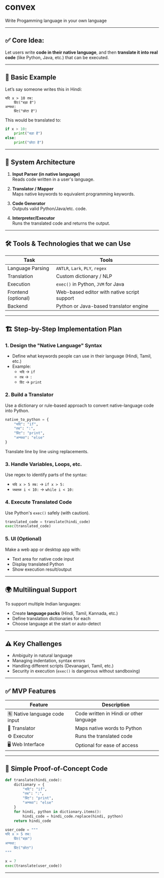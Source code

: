 # convex
Write Progamming language in your own language

---


## ✅ Core Idea:

Let users write **code in their native language**, and then **translate it into real code** (like Python, Java, etc.) that can be executed.

---

## 🧠 Basic Example

Let’s say someone writes this in Hindi:

```hindi
यदि x > 10 तब:
    प्रिंट("बड़ा है")
अन्यथा:
    प्रिंट("छोटा है")
```

This would be translated to:

```python
if x > 10:
    print("बड़ा है")
else:
    print("छोटा है")
```

---

## 🔧 System Architecture

1. **Input Parser (in native language)**  
    Reads code written in a user's language.
    
2. **Translator / Mapper**  
    Maps native keywords to equivalent programming keywords.
    
3. **Code Generator**  
    Outputs valid Python/Java/etc. code.
    
4. **Interpreter/Executor**  
    Runs the translated code and returns the output.
    

---

## 🛠️ Tools & Technologies that we can Use

| Task                | Tools                                       |
| ------------------- | ------------------------------------------- |
| Language Parsing    | `ANTLR`, `Lark`, `PLY`, `regex`             |
| Translation         | Custom dictionary / NLP                     |
| Execution           | `exec()` in Python, `JVM` for Java          |
| Frontend (optional) | Web-based editor with native script support |
| Backend             | Python or Java-based translator engine      |

---

## 🏗️ Step-by-Step Implementation Plan

### 1. **Design the "Native Language" Syntax**

- Define what keywords people can use in their language (Hindi, Tamil, etc.)
- Example:
    - `यदि` → `if`
    - `तब` → `:`
    - `प्रिंट` → `print`

### 2. **Build a Translator**

Use a dictionary or rule-based approach to convert native-language code into Python.

```python
native_to_python = {
    "यदि": "if",
    "तब": ":",
    "प्रिंट": "print",
    "अन्यथा": "else"
}
```

Translate line by line using replacements.

### 3. **Handle Variables, Loops, etc.**

Use regex to identify parts of the syntax:

- `यदि x > 5 तब:` → `if x > 5:`
- `जबतक i < 10:` → `while i < 10:`
### 4. **Execute Translated Code**

Use Python's `exec()` safely (with caution).

```python
translated_code = translate(hindi_code)
exec(translated_code)
```

### 5. **UI (Optional)**

Make a web app or desktop app with:

- Text area for native code input
- Display translated Python
- Show execution result/output
    

---

## 🌍 Multilingual Support

To support multiple Indian languages:

- Create **language packs** (Hindi, Tamil, Kannada, etc.)
- Define translation dictionaries for each
- Choose language at the start or auto-detect
    

---

## ⚠️ Key Challenges

- Ambiguity in natural language
- Managing indentation, syntax errors
- Handling different scripts (Devanagari, Tamil, etc.)
- Security in execution (`exec()` is dangerous without sandboxing)

---

## ✅ MVP Features

|Feature|Description|
|---|---|
|🈶 Native language code input|Code written in Hindi or other language|
|🔁 Translator|Maps native words to Python|
|⚙️ Executor|Runs the translated code|
|🖥️ Web Interface|Optional for ease of access|

---

## 🧪 Simple Proof-of-Concept Code

```python
def translate(hindi_code):
    dictionary = {
        "यदि": "if",
        "तब": ":",
        "प्रिंट": "print",
        "अन्यथा": "else"
    }
    for hindi, python in dictionary.items():
        hindi_code = hindi_code.replace(hindi, python)
    return hindi_code

user_code = """
यदि x > 5 तब:
    प्रिंट("बड़ा")
अन्यथा:
    प्रिंट("छोटा")
"""

x = 7
exec(translate(user_code))
```

---
